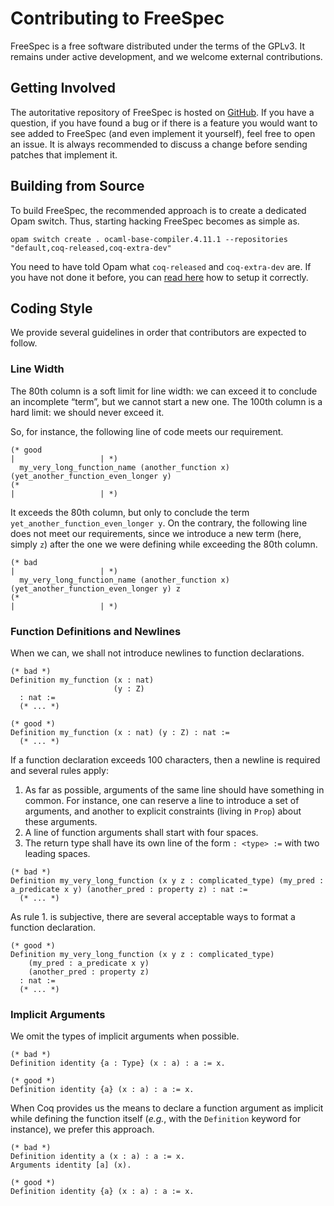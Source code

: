 # Contributing to FreeSpec

FreeSpec is a free software distributed under the terms of the
GPLv3. It remains under active development, and we welcome external
contributions.

## Getting Involved

The autoritative repository of FreeSpec is hosted on
[GitHub](https://github.com/lthms/FreeSpec). If you have a
question, if you have found a bug or if there is a feature you would
want to see added to FreeSpec (and even implement it yourself), feel
free to open an issue. It is always recommended to discuss a change
before sending patches that implement it.

## Building from Source

To build FreeSpec, the recommended approach is to create a dedicated
Opam switch.  Thus, starting hacking FreeSpec becomes as simple as.

```
opam switch create . ocaml-base-compiler.4.11.1 --repositories "default,coq-released,coq-extra-dev"
```

You need to have told Opam what `coq-released` and `coq-extra-dev`
are.  If you have not done it before, you can [read
here](https://github.com/coq/opam-coq-archive) how to setup it
correctly.

## Coding Style

We provide several guidelines in order that contributors are expected
to follow.

### Line Width

The 80th column is a soft limit for line width: we can exceed it to
conclude an incomplete “term”, but we cannot start a new one. The
100th column is a hard limit: we should never exceed it.

So, for instance, the following line of code meets our requirement.

```coq
(* good                                                                         |                   | *)
  my_very_long_function_name (another_function x) (yet_another_function_even_longer y)
(*                                                                              |                   | *)
```

It exceeds the 80th column, but only to conclude the term
`yet_another_function_even_longer y`. On the contrary, the following
line does not meet our requirements, since we introduce a new term
(here, simply `z`) after the one we were defining while exceeding the
80th column.

```coq
(* bad                                                                          |                   | *)
  my_very_long_function_name (another_function x) (yet_another_function_even_longer y) z
(*                                                                              |                   | *)
```

### Function Definitions and Newlines

When we can, we shall not introduce newlines to function declarations.

```coq
(* bad *)
Definition my_function (x : nat)
                       (y : Z)
  : nat :=
  (* ... *)

(* good *)
Definition my_function (x : nat) (y : Z) : nat :=
  (* ... *)
```

If a function declaration exceeds 100 characters, then a newline is
required and several rules apply:

1. As far as possible, arguments of the same line should have
   something in common. For instance, one can reserve a line to
   introduce a set of arguments, and another to explicit constraints
   (living in `Prop`) about these arguments.
2. A line of function arguments shall start with four spaces.
3. The return type shall have its own line of the form `: <type> :=`
   with two leading spaces.

```coq
(* bad *)
Definition my_very_long_function (x y z : complicated_type) (my_pred : a_predicate x y) (another_pred : property z) : nat :=
  (* ... *)
```

As rule 1. is subjective, there are several acceptable ways to format a
function declaration.

```coq
(* good *)
Definition my_very_long_function (x y z : complicated_type)
    (my_pred : a_predicate x y)
    (another_pred : property z)
  : nat :=
  (* ... *)
```

### Implicit Arguments

We omit the types of implicit arguments when possible.

```coq
(* bad *)
Definition identity {a : Type} (x : a) : a := x.

(* good *)
Definition identity {a} (x : a) : a := x.
```

When Coq provides us the means to declare a function argument as
implicit while defining the function itself (*e.g.*, with the
`Definition` keyword for instance), we prefer this approach.

```coq
(* bad *)
Definition identity a (x : a) : a := x.
Arguments identity [a] (x).

(* good *)
Definition identity {a} (x : a) : a := x.
```
